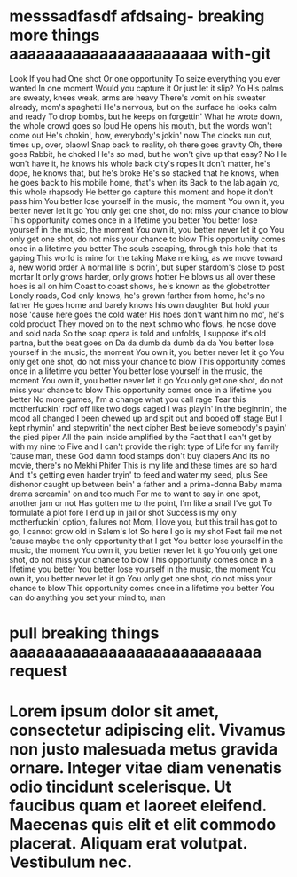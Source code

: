 # messsadfasdf afdsaing- breaking more things aaaaaaaaaaaaaaaaaaaaaa with-git
Look
If you had
One shot
Or one opportunity
To seize everything you ever wanted
In one moment
Would you capture it
Or just let it slip?
Yo
His palms are sweaty, knees weak, arms are heavy
There's vomit on his sweater already, mom's spaghetti
He's nervous, but on the surface he looks calm and ready
To drop bombs, but he keeps on forgettin'
What he wrote down, the whole crowd goes so loud
He opens his mouth, but the words won't come out
He's chokin', how, everybody's jokin' now
The clocks run out, times up, over, blaow!
Snap back to reality, oh there goes gravity
Oh, there goes Rabbit, he choked
He's so mad, but he won't give up that easy? No
He won't have it, he knows his whole back city's ropes
It don't matter, he's dope, he knows that, but he's broke
He's so stacked that he knows, when he goes back to his mobile home, that's when its
Back to the lab again yo, this whole rhapsody
He better go capture this moment and hope it don't pass him
You better lose yourself in the music, the moment
You own it, you better never let it go
You only get one shot, do not miss your chance to blow
This opportunity comes once in a lifetime you better
You better lose yourself in the music, the moment
You own it, you better never let it go
You only get one shot, do not miss your chance to blow
This opportunity comes once in a lifetime you better
The souls escaping, through this hole that its gaping
This world is mine for the taking
Make me king, as we move toward a, new world order
A normal life is borin', but super stardom's close to post mortar
It only grows harder, only grows hotter
He blows us all over these hoes is all on him
Coast to coast shows, he's known as the globetrotter
Lonely roads, God only knows, he's grown farther from home, he's no father
He goes home and barely knows his own daughter
But hold your nose 'cause here goes the cold water
His hoes don't want him no mo', he's cold product
They moved on to the next schmo who flows, he nose dove and sold nada
So the soap opera is told and unfolds, I suppose it's old partna, but the beat goes on
Da da dumb da dumb da da
You better lose yourself in the music, the moment
You own it, you better never let it go
You only get one shot, do not miss your chance to blow
This opportunity comes once in a lifetime you better
You better lose yourself in the music, the moment
You own it, you better never let it go
You only get one shot, do not miss your chance to blow
This opportunity comes once in a lifetime you better
No more games, I'm a change what you call rage
Tear this motherfuckin' roof off like two dogs caged
I was playin' in the beginnin', the mood all changed
I been chewed up and spit out and booed off stage
But I kept rhymin' and stepwritin' the next cipher
Best believe somebody's payin' the pied piper
All the pain inside amplified by the
Fact that I can't get by with my nine to
Five and I can't provide the right type of
Life for my family 'cause man, these God damn food stamps don't buy diapers
And its no movie, there's no Mekhi Phifer
This is my life and these times are so hard
And it's getting even harder tryin' to feed and water my seed, plus
See dishonor caught up between bein' a father and a prima-donna
Baby mama drama screamin' on and too much
For me to want to say in one spot, another jam or not
Has gotten me to the point, I'm like a snail I've got
To formulate a plot fore I end up in jail or shot
Success is my only motherfuckin' option, failures not
Mom, I love you, but this trail has got to go, I cannot grow old in Salem's lot
So here I go is my shot
Feet fail me not 'cause maybe the only opportunity that I got
You better lose yourself in the music, the moment
You own it, you better never let it go
You only get one shot, do not miss your chance to blow
This opportunity comes once in a lifetime you better
You better lose yourself in the music, the moment
You own it, you better never let it go
You only get one shot, do not miss your chance to blow
This opportunity comes once in a lifetime you better
You can do anything you set your mind to, man
# pull breaking things aaaaaaaaaaaaaaaaaaaaaaaaaaaa request
# Lorem ipsum dolor sit amet, consectetur adipiscing elit. Vivamus non justo malesuada metus gravida ornare. Integer vitae diam venenatis odio tincidunt scelerisque. Ut faucibus quam et laoreet eleifend. Maecenas quis elit et elit commodo placerat. Aliquam erat volutpat. Vestibulum nec.
